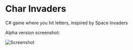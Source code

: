 Char Invaders
=============

C# game where you hit letters, inspired by Space Invaders 

Alpha version screenshot:

![Screenshot](http://i.imgur.com/Dbqsf9H.png)


